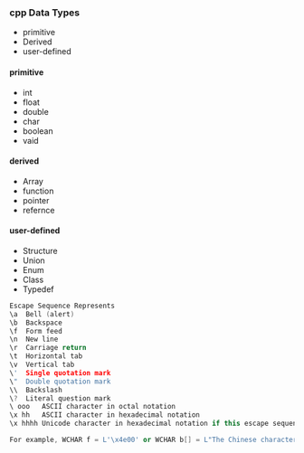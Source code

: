 ### cpp Data Types
- primitive
- Derived
- user-defined

#### primitive
- int
- float
- double
- char
- boolean
- vaid

#### derived
- Array
- function
- pointer
- refernce

#### user-defined
- Structure
- Union
- Enum
- Class
- Typedef

```cpp
Escape Sequence	Represents
\a	Bell (alert)
\b	Backspace
\f	Form feed
\n	New line
\r	Carriage return
\t	Horizontal tab
\v	Vertical tab
\'	Single quotation mark
\"	Double quotation mark
\\	Backslash
\?	Literal question mark
\ ooo	ASCII character in octal notation
\x hh	ASCII character in hexadecimal notation
\x hhhh	Unicode character in hexadecimal notation if this escape sequence is used in a wide-character constant or a Unicode string literal.

For example, WCHAR f = L'\x4e00' or WCHAR b[] = L"The Chinese character for one is \x4e00".
```